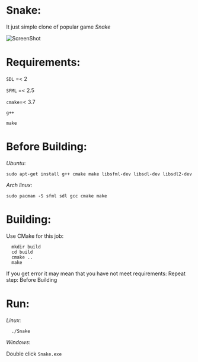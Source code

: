 # Snake:
It just simple clone of popular game *Snake*

![ScreenShot](https://github.com/kubawis128/Snake/screenshots/1.png)
# Requirements:
```SDL``` =< 2

```SFML``` =< 2.5

```cmake```=< 3.7

```g++```

```make```
# Before Building:
*Ubuntu*:
```
sudo apt-get install g++ cmake make libsfml-dev libsdl-dev libsdl2-dev
```
*Arch linux*:
```
sudo pacman -S sfml sdl gcc cmake make
```
# Building:
Use CMake for this job:
```
  mkdir build
  cd build
  cmake ..
  make
```
If you get error it may mean that you have not meet requirements:
Repeat step: Before Building

# Run:
*Linux*:
```
  ./Snake
```
*Windows*:

Double click ```Snake.exe```
